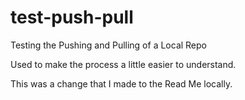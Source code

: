 # test-push-pull
Testing the Pushing and Pulling of a Local Repo

Used to make the process a little easier to understand.


This was a change that I made to the Read Me locally.
